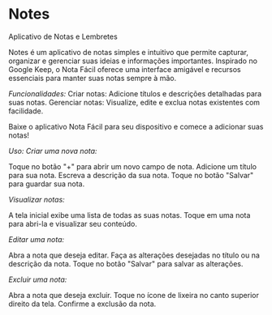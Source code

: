 # Notes
Aplicativo de Notas e Lembretes

Notes é um aplicativo de notas simples e intuitivo que permite capturar, organizar e gerenciar suas ideias e informações importantes. Inspirado no Google Keep, o Nota Fácil oferece uma interface amigável e recursos essenciais para manter suas notas sempre à mão.

*Funcionalidades:*
Criar notas: Adicione títulos e descrições detalhadas para suas notas.
Gerenciar notas: Visualize, edite e exclua notas existentes com facilidade.

Baixe o aplicativo Nota Fácil para seu dispositivo e comece a adicionar suas notas!

*Uso:*
*Criar uma nova nota:*

Toque no botão "+" para abrir um novo campo de nota.
Adicione um título para sua nota.
Escreva a descrição da sua nota.
Toque no botão "Salvar" para guardar sua nota.

*Visualizar notas:*

A tela inicial exibe uma lista de todas as suas notas.
Toque em uma nota para abri-la e visualizar seu conteúdo.

*Editar uma nota:*

Abra a nota que deseja editar.
Faça as alterações desejadas no título ou na descrição da nota.
Toque no botão "Salvar" para salvar as alterações.

*Excluir uma nota:*

Abra a nota que deseja excluir.
Toque no ícone de lixeira no canto superior direito da tela.
Confirme a exclusão da nota.
